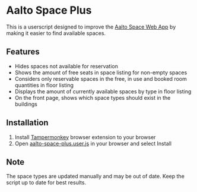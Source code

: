 # Aalto Space Plus
This is a userscript designed to improve the [Aalto Space Web App](https://booking.aalto.fi/aaltospace/) by making it easier to find available spaces.
## Features
- Hides spaces not available for reservation
- Shows the amount of free seats in space listing for non-empty spaces
- Considers only reservable spaces in the free, in use and booked room quantities in floor listing
- Displays the amount of currently available spaces by type in floor listing
- On the front page, shows which space types should exist in the buildings
## Installation
1. Install [Tampermonkey](https://www.tampermonkey.net) browser extension to your browser
2. Open [aalto-space-plus.user.js](https://github.com/naatula/aalto-space-plus/raw/master/aalto-space-plus.user.js) in your browser and select Install
## Note
The space types are updated manually and may be out of date. Keep the script up to date for best results.
